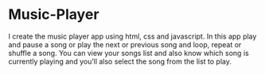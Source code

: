 # Music-Player
I create the music player app using html, css and javascript. In this app play and pause a song or play the next or previous song and loop, repeat or shuffle a song. You can view your songs list and also know which song is currently playing and you’ll also select the song from the list to play. 
